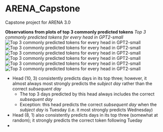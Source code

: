 # ARENA_Capstone
Capstone project for ARENA 3.0

**Observations from plots of top 3 commonly predicted tokens** 
*Top 3 commonly predicted tokens for every head in GPT2-small*
![Top 3 commonly predicted tokens for every head in GPT2-small](imgs/MT.png, "Monday --> Tuesday prediction")
![Top 3 commonly predicted tokens for every head in GPT2-small](imgs/TW.png, "Tueday --> Wednesday prediction")
![Top 3 commonly predicted tokens for every head in GPT2-small](imgs/WTh.png, "Wednesday --> Thursday prediction")
![Top 3 commonly predicted tokens for every head in GPT2-small](imgs/ThF.png, "Thursday --> Friday prediction")
![Top 3 commonly predicted tokens for every head in GPT2-small](imgs/FS.png, "Friday --> Saturday prediction")
![Top 3 commonly predicted tokens for every head in GPT2-small](imgs/SSu.png, "Saturday --> Sunday prediction")

- Head (10, 3) consistently predicts days in its top three; however, it almost always most strongly predicts the *subject day* rather than the correct *subsequent day*
    - The top 3 days predicted by this head always includes the correct *subsequent day*
    - Exception: this head predicts the correct *subsequent day* when the *subject day* is Tuesday (i.e. it most strongly predicts Wednesday)
- Head (8, 1) also consistently predicts days in its top three (somewhat at random); it strongly predicts the correct token following Tueday
- 